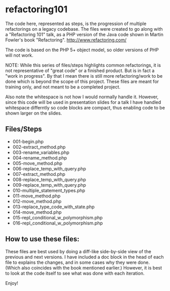 refactoring101
==============

The code here, represented as steps, is the progression of multiple refactorings on a legacy codebase.  The files were created to go along with a "Refactoring 101" talk, as a PHP version of the Java code shown in Martin Fowler's book "Refactoring". http://www.refactoring.com/

The code is based on the PHP 5+ object model, so older versions of PHP will not work.

NOTE: While this series of files/steps highlights common refactorings, it is not representative of "great code" or a finished product.  But is in fact a "work in progress".  By that I mean there is still more refactoring/work to be done which is beyond the scope of this project.  These files are meant for training only, and not meant to be a completed project.

Also note the whitespace is not how I would normally handle it.  However, since this code will be used in presentation slides for a talk I have handled whitespace differntly so code blocks are compact, thus enabling code to be shown larger on the slides.

Files/Steps
-----------

* 001-begin.php
* 002-extract_method.php
* 003-rename_variables.php
* 004-rename_method.php
* 005-move_method.php
* 006-replace_temp_with_query.php
* 007-extract_method.php
* 008-replace_temp_with_query.php
* 009-replace_temp_with_query.php
* 010-multiple_statement_types.php
* 011-move_method.php
* 012-move_method.php
* 013-replace_type_code_with_state.php
* 014-move_method.php
* 015-repl_conditional_w_polymorphism.php
* 016-repl_conditional_w_polymorphism.php

How to use these files:
-----------------------

These files are best used by doing a diff-like side-by-side view of the previous and next versions.  I have included a doc block in the head of each file to explains the changes, and in some cases why they were done. (Which also coincides with the book mentioned earlier.) However, it is best to look at the code itself to see what was done with each iteration.

Enjoy!


